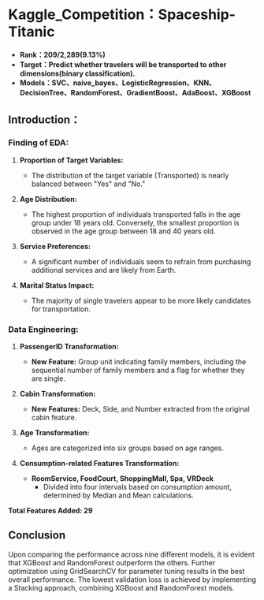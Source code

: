 # Kaggle_Competition：Spaceship-Titanic
- **Rank：209/2,289(9.13%)**
- **Target：Predict whether travelers will be transported to other dimensions(binary classification).**
- **Models：SVC、naive_bayes、LogisticRegression、KNN、DecisionTree、RandomForest、GradientBoost、AdaBoost、XGBoost**
## Introduction：
### Finding of EDA:  
1. **Proportion of Target Variables:**
   - The distribution of the target variable (Transported) is nearly balanced between "Yes" and "No."

2. **Age Distribution:**
   - The highest proportion of individuals transported falls in the age group under 18 years old. Conversely, the smallest proportion is observed in the age group between 18 and 40 years old.

3. **Service Preferences:**
   - A significant number of individuals seem to refrain from purchasing additional services and are likely from Earth.

4. **Marital Status Impact:**
   - The majority of single travelers appear to be more likely candidates for transportation.

### Data Engineering:
1. **PassengerID Transformation:**
   - **New Feature:** Group unit indicating family members, including the sequential number of family members and a flag for whether they are single.

2. **Cabin Transformation:**
   - **New Features:** Deck, Side, and Number extracted from the original cabin feature.

3. **Age Transformation:**
   - Ages are categorized into six groups based on age ranges.

4. **Consumption-related Features Transformation:**
   - **RoomService, FoodCourt, ShoppingMall, Spa, VRDeck**
     - Divided into four intervals based on consumption amount, determined by Median and Mean calculations.

**Total Features Added: 29**

## Conclusion
Upon comparing the performance across nine different models, it is evident that XGBoost and RandomForest outperform the others. Further optimization using GridSearchCV for parameter tuning results in the best overall performance. The lowest validation loss is achieved by implementing a Stacking approach, combining XGBoost and RandomForest models.

	   
	   
